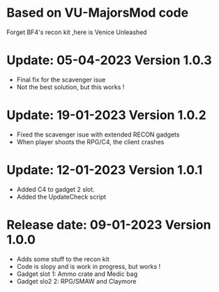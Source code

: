 # Based on VU-MajorsMod code
Forget BF4's recon kit ,here is Venice Unleashed

# Update: 05-04-2023 Version 1.0.3
- Final fix for the scavenger isue
- Not the best solution, but this works !

# Update: 19-01-2023 Version 1.0.2
- Fixed the scavenger isue with extended RECON gadgets
- When player shoots the RPG/C4, the client crashes

# Update: 12-01-2023 Version 1.0.1
- Added C4 to gadget 2 slot.
- Added the UpdateCheck script

# Release date: 09-01-2023 Version 1.0.0
- Adds some stuff to the recon kit
- Code is slopy and is work in progress, but works !
- Gadget slot 1: Ammo crate and Medic bag
- Gadget slo2 2: RPG/SMAW and Claymore
